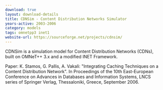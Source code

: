 ```yaml
---
download: true
layout: download-details
title: CDNSim - Content Distribution Networks Simulator
years-active: 2003-2006
category: models
tags: omnetpp3 inet1
website-url: https://sourceforge.net/projects/cdnsim/
---
```


CDNSim is a simulation model for Content Distribution Networks (CDNs), built on
OMNeT++ 3.x and a modified INET Framework.

Paper: K. Stamos, G. Pallis, A. Vakali: "Integrating Caching Techniques on a
Content Distribution Network". In Proceedings of the 10th East-European
Conference on Advances in Databases and Information Systems, LNCS series of
Springer Verlag, Thessaloniki, Greece, September 2006.
